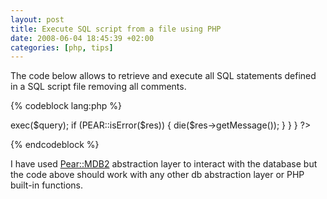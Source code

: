 ```yaml
--- 
layout: post
title: Execute SQL script from a file using PHP
date: 2008-06-04 18:45:39 +02:00
categories: [php, tips]
---
```

The code below allows to retrieve and execute all SQL statements defined in a SQL script file removing all comments.

{% codeblock lang:php %}
<?php
$sql_file = 'test.sql';

$contents = file_get_contents($sql_file);

// Remove C style and inline comments
$comment_patterns = array('/\/\*.*(\n)*.*(\*\/)?/', //C comments
                          '/\s*--.*\n/', //inline comments start with --
                          '/\s*#.*\n/', //inline comments start with #
                          );
$contents = preg_replace($comment_patterns, "\n", $contents);

//Retrieve sql statements
$statements = explode(";\n", $contents);
$statements = preg_replace("/\s/", ' ', $statements);

require_once 'MDB2.php';

$mdb2 =& MDB2::connect('mysql://usr:pw@localhost/dbnam');

foreach ($statements as $query) {
    if (trim($query) != '') {
        echo 'Executing query: ' . $query . "\n";
        $res = $mdb2->exec($query);

        if (PEAR::isError($res)) {
            die($res->getMessage());
        }
    }
}
?>
{% endcodeblock %}

I have used <a href="http://pear.php.net/package/MDB2">Pear::MDB2</a> abstraction layer to interact with the database but the code above should work with any other db abstraction layer or PHP built-in functions.
